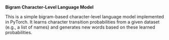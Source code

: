 
****Bigram Character-Level Language Model****

This is a simple bigram-based character-level language model implemented in PyTorch. It learns character transition probabilities from a given dataset (e.g., a list of names) and generates new words based on these learned probabilities.
